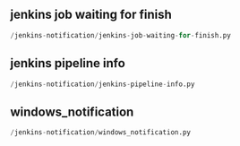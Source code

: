 
## jenkins job waiting for finish
```python
/jenkins-notification/jenkins-job-waiting-for-finish.py
```


## jenkins pipeline info
```python
/jenkins-notification/jenkins-pipeline-info.py
```


## windows_notification
```python
/jenkins-notification/windows_notification.py
```

